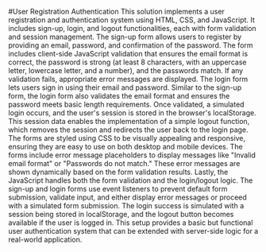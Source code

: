 #User Registration Authentication
This solution implements a user registration and authentication system using HTML, CSS, and JavaScript. It includes sign-up, login, and logout functionalities, each with form validation and session management. The sign-up form allows users to register by providing an email, password, and confirmation of the password. The form includes client-side JavaScript validation that ensures the email format is correct, the password is strong (at least 8 characters, with an uppercase letter, lowercase letter, and a number), and the passwords match. If any validation fails, appropriate error messages are displayed.
The login form lets users sign in using their email and password. Similar to the sign-up form, the login form also validates the email format and ensures the password meets basic length requirements. Once validated, a simulated login occurs, and the user's session is stored in the browser's localStorage. This session data enables the implementation of a simple logout function, which removes the session and redirects the user back to the login page.
The forms are styled using CSS to be visually appealing and responsive, ensuring they are easy to use on both desktop and mobile devices. The forms include error message placeholders to display messages like "Invalid email format" or "Passwords do not match." These error messages are shown dynamically based on the form validation results.
Lastly, the JavaScript handles both the form validation and the login/logout logic. The sign-up and login forms use event listeners to prevent default form submission, validate input, and either display error messages or proceed with a simulated form submission. The login success is simulated with a session being stored in localStorage, and the logout button becomes available if the user is logged in. This setup provides a basic but functional user authentication system that can be extended with server-side logic for a real-world application.
